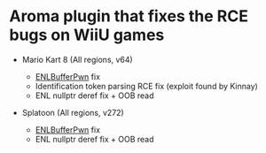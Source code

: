 # Aroma plugin that fixes the RCE bugs on WiiU games

- Mario Kart 8 (All regions, v64)
	- [ENLBufferPwn](https://github.com/PabloMK7/ENLBufferPwn) fix
	- Identification token parsing RCE fix (exploit found by Kinnay)
	- ENL nullptr deref fix + OOB read

- Splatoon (All regions, v272)
	- [ENLBufferPwn](https://github.com/PabloMK7/ENLBufferPwn) fix
	- ENL nullptr deref fix + OOB read